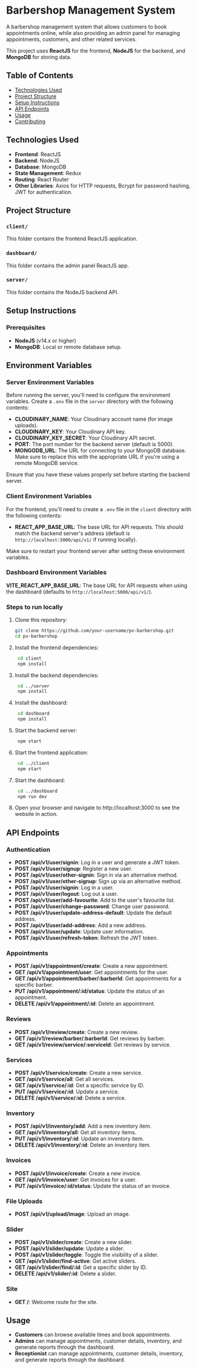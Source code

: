# Barbershop Management System

A barbershop management system that allows customers to book appointments online, while also providing an admin panel for managing appointments, customers, and other related services.

This project uses **ReactJS** for the frontend, **NodeJS** for the backend, and **MongoDB** for storing data.

## Table of Contents

- [Technologies Used](#technologies-used)
- [Project Structure](#project-structure)
- [Setup Instructions](#setup-instructions)
- [API Endpoints](#api-endpoints)
- [Usage](#usage)
- [Contributing](#contributing)



## Technologies Used
- **Frontend**: ReactJS
- **Backend**: NodeJS
- **Database**: MongoDB
- **State Management**: Redux
- **Routing**: React Router
- **Other Libraries**: Axios for HTTP requests, Bcrypt for password hashing, JWT for authentication.

## Project Structure

### `client/`
This folder contains the frontend ReactJS application.

### `dashboard/`
This folder contains the admin panel ReactJS app.

### `server/`
This folder contains the NodeJS backend API.

## Setup Instructions

### Prerequisites

- **NodeJS** (v14.x or higher)
- **MongoDB**: Local or remote database setup.

## Environment Variables

### Server Environment Variables
Before running the server, you'll need to configure the environment variables. Create a `.env` file in the `server` directory with the following contents:

- **CLOUDINARY_NAME**: Your Cloudinary account name (for image uploads).
- **CLOUDINARY_KEY**: Your Cloudinary API key.
- **CLOUDINARY_KEY_SECRET**: Your Cloudinary API secret.
- **PORT**: The port number for the backend server (default is 5000).
- **MONGODB_URL**: The URL for connecting to your MongoDB database. Make sure to replace this with the appropriate URL if you're using a remote MongoDB service.

Ensure that you have these values properly set before starting the backend server.

### Client Environment Variables
For the frontend, you'll need to create a `.env` file in the `client` directory with the following contents:

- **REACT_APP_BASE_URL**: The base URL for API requests. This should match the backend server's address (default is `http://localhost:5000/api/v1/` if running locally).

Make sure to restart your frontend server after setting these environment variables.

### Dashboard Environment Variables

**VITE_REACT_APP_BASE_URL**: The base URL for API requests when using the dashboard (defaults to `http://localhost:5000/api/v1/`).

### Steps to run locally

1. Clone this repository:
   ```bash
   git clone https://github.com/your-username/pv-barbershop.git
   cd pv-barbershop

2. Install the frontend dependencies:
   ```bash
    cd client
    npm install
4. Install the backend dependencies:
   ```bash
    cd ../server
    npm install
5. Install the dashboard:
   ```bash
    cd dashboard
    npm install

6. Start the backend server:

   ```bash
    npm start
7. Start the frontend application:
   ```bash
    cd ../client
    npm start

8. Start the dashboard:
   ```bash
    cd ../dashboard
    npm run dev

9. Open your browser and navigate to http://localhost:3000 to see the website in action.

## API Endpoints

### Authentication
- **POST /api/v1/user/signin**: Log in a user and generate a JWT token.
- **POST /api/v1/user/signup**: Register a new user.
- **POST /api/v1/user/other-signin**: Sign in via an alternative method.
- **POST /api/v1/user/other-signup**: Sign up via an alternative method.
- **POST /api/v1/user/signin**: Log in a user.
- **POST /api/v1/user/logout**: Log out a user.
- **POST /api/v1/user/add-favourite**: Add to the user's favourite list.
- **POST /api/v1/user/change-password**: Change user password.
- **POST /api/v1/user/update-address-default**: Update the default address.
- **POST /api/v1/user/add-address**: Add a new address.
- **POST /api/v1/user/update**: Update user information.
- **POST /api/v1/user/refresh-token**: Refresh the JWT token.

### Appointments
- **POST /api/v1/appointment/create**: Create a new appointment.
- **GET /api/v1/appointment/user**: Get appointments for the user.
- **GET /api/v1/appointment/barber/:barberId**: Get appointments for a specific barber.
- **PUT /api/v1/appointment/:id/status**: Update the status of an appointment.
- **DELETE /api/v1/appointment/:id**: Delete an appointment.

### Reviews
- **POST /api/v1/review/create**: Create a new review.
- **GET /api/v1/review/barber/:barberId**: Get reviews by barber.
- **GET /api/v1/review/service/:serviceId**: Get reviews by service.

### Services
- **POST /api/v1/service/create**: Create a new service.
- **GET /api/v1/service/all**: Get all services.
- **GET /api/v1/service/:id**: Get a specific service by ID.
- **PUT /api/v1/service/:id**: Update a service.
- **DELETE /api/v1/service/:id**: Delete a service.

### Inventory
- **POST /api/v1/inventory/add**: Add a new inventory item.
- **GET /api/v1/inventory/all**: Get all inventory items.
- **PUT /api/v1/inventory/:id**: Update an inventory item.
- **DELETE /api/v1/inventory/:id**: Delete an inventory item.

### Invoices
- **POST /api/v1/invoice/create**: Create a new invoice.
- **GET /api/v1/invoice/user**: Get invoices for a user.
- **PUT /api/v1/invoice/:id/status**: Update the status of an invoice.

### File Uploads
- **POST /api/v1/upload/image**: Upload an image.

### Slider
- **POST /api/v1/slider/create**: Create a new slider.
- **POST /api/v1/slider/update**: Update a slider.
- **POST /api/v1/slider/toggle**: Toggle the visibility of a slider.
- **GET /api/v1/slider/find-active**: Get active sliders.
- **GET /api/v1/slider/find/:id**: Get a specific slider by ID.
- **DELETE /api/v1/slider/:id**: Delete a slider.

### Site
- **GET /**: Welcome route for the site.

## Usage
- **Customers** can browse available times and book appointments.
- **Admins** can manage appointments, customer details, inventory, and generate reports through the dashboard.
- **Receptionist** can manage appointments, customer details, inventory, and generate reports through the dashboard.



